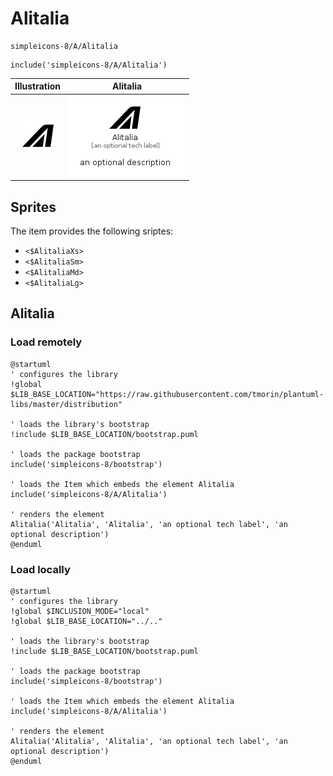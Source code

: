 # Alitalia


```text
simpleicons-8/A/Alitalia
```

```text
include('simpleicons-8/A/Alitalia')
```



| Illustration | Alitalia |
| :---: | :---: |
| ![illustration for Illustration](../../simpleicons-8/A/Alitalia.png) | ![illustration for Alitalia](../../simpleicons-8/A/Alitalia.Local.png) |



## Sprites
The item provides the following sriptes:

- `<$AlitaliaXs>`
- `<$AlitaliaSm>`
- `<$AlitaliaMd>`
- `<$AlitaliaLg>`





## Alitalia

### Load remotely
```plantuml
@startuml
' configures the library
!global $LIB_BASE_LOCATION="https://raw.githubusercontent.com/tmorin/plantuml-libs/master/distribution"

' loads the library's bootstrap
!include $LIB_BASE_LOCATION/bootstrap.puml

' loads the package bootstrap
include('simpleicons-8/bootstrap')

' loads the Item which embeds the element Alitalia
include('simpleicons-8/A/Alitalia')

' renders the element
Alitalia('Alitalia', 'Alitalia', 'an optional tech label', 'an optional description')
@enduml
```

### Load locally
```plantuml
@startuml
' configures the library
!global $INCLUSION_MODE="local"
!global $LIB_BASE_LOCATION="../.."

' loads the library's bootstrap
!include $LIB_BASE_LOCATION/bootstrap.puml

' loads the package bootstrap
include('simpleicons-8/bootstrap')

' loads the Item which embeds the element Alitalia
include('simpleicons-8/A/Alitalia')

' renders the element
Alitalia('Alitalia', 'Alitalia', 'an optional tech label', 'an optional description')
@enduml
```

